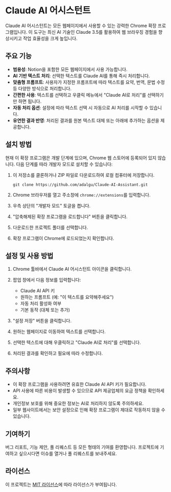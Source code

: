 # Claude AI 어시스턴트

Claude AI 어시스턴트는 모든 웹페이지에서 사용할 수 있는 강력한 Chrome 확장 프로그램입니다. 이 도구는 최신 AI 기술인 Claude 3.5를 활용하여 웹 브라우징 경험을 향상시키고 작업 효율성을 크게 높입니다.

## 주요 기능

- **범용성**: Notion을 포함한 모든 웹페이지에서 사용 가능합니다.
- **AI 기반 텍스트 처리**: 선택한 텍스트를 Claude AI를 통해 즉시 처리합니다.
- **맞춤형 프롬프트**: 사용자가 지정한 프롬프트에 따라 텍스트를 요약, 번역, 문법 수정 등 다양한 방식으로 처리합니다.
- **간편한 사용**: 텍스트를 선택하고 우클릭 메뉴에서 "Claude AI로 처리"를 선택하기만 하면 됩니다.
- **자동 처리 옵션**: 설정에 따라 텍스트 선택 시 자동으로 AI 처리를 시작할 수 있습니다.
- **유연한 결과 반영**: 처리된 결과를 원본 텍스트 대체 또는 아래에 추가하는 옵션을 제공합니다.

## 설치 방법

현재 이 확장 프로그램은 개발 단계에 있으며, Chrome 웹 스토어에 등록되어 있지 않습니다. 다음 단계를 따라 개발자 모드로 설치할 수 있습니다:

1. 이 저장소를 클론하거나 ZIP 파일로 다운로드하여 로컬 컴퓨터에 저장합니다.

   ```
   git clone https://github.com/adalgu/Claude-AI-Assistant.git
   ```

2. Chrome 브라우저를 열고 주소창에 `chrome://extensions`를 입력합니다.

3. 우측 상단의 "개발자 모드" 토글을 켭니다.

4. "압축해제된 확장 프로그램을 로드합니다" 버튼을 클릭합니다.

5. 다운로드한 프로젝트 폴더를 선택합니다.

6. 확장 프로그램이 Chrome에 로드되었는지 확인합니다.

## 설정 및 사용 방법

1. Chrome 툴바에서 Claude AI 어시스턴트 아이콘을 클릭합니다.

2. 팝업 창에서 다음 정보를 입력합니다:

   - Claude AI API 키
   - 원하는 프롬프트 (예: "이 텍스트를 요약해주세요")
   - 자동 처리 활성화 여부
   - 기본 동작 (대체 또는 추가)

3. "설정 저장" 버튼을 클릭합니다.

4. 원하는 웹페이지로 이동하여 텍스트를 선택합니다.

5. 선택한 텍스트에 대해 우클릭하고 "Claude AI로 처리"를 선택합니다.

6. 처리된 결과를 확인하고 필요에 따라 수정합니다.

## 주의사항

- 이 확장 프로그램을 사용하려면 유효한 Claude AI API 키가 필요합니다.
- API 사용에 따른 비용이 발생할 수 있으므로 API 제공업체의 요금 정책을 확인하세요.
- 개인정보 보호를 위해 중요한 정보는 AI로 처리하지 않도록 주의하세요.
- 일부 웹사이트에서는 보안 설정으로 인해 확장 프로그램이 제대로 작동하지 않을 수 있습니다.

## 기여하기

버그 리포트, 기능 제안, 풀 리퀘스트 등 모든 형태의 기여를 환영합니다. 프로젝트에 기여하고 싶으시다면 이슈를 열거나 풀 리퀘스트를 보내주세요.

## 라이선스

이 프로젝트는 [MIT 라이선스](LICENSE)에 따라 라이선스가 부여됩니다.
